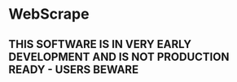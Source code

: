 # WebScrape

## **THIS SOFTWARE IS IN VERY EARLY DEVELOPMENT AND IS NOT PRODUCTION READY - USERS BEWARE**
